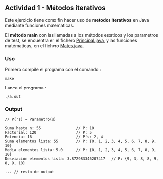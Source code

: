 ## Actividad 1 - Métodos iterativos

Este ejercicio tiene como fin hacer uso de **metodos iterativos** en Java mediante funciones
matematicas.

El **método main** con las llamadas a los métodos estaticos y los parametros de test, se encuentra en el fichero [Principal.java](/src/aplicacion/Principal.java), y las funciones matématicas, en el fichero [Mates.java](/src/dominio/Mates.java).

### Uso

Primero compile el programa con el comando :

```
make
```

Lance el programa :

```
./a.out
```

### Output


```
// P('s) = Parametro(s)

Suma hasta n: 55                // P: 10
Factorial: 120                  // P: 5
Potencia: 16                    // P's: 2, 4
Suma elementos lista: 55        // P: {0, 1, 2, 3, 4, 5, 6, 7, 8, 9, 10}
Media elementos lista: 5.0      // P: {0, 1, 2, 3, 4, 5, 6, 7, 8, 9, 10}
Desviación elementos lista: 3.872983346207417   // P: {9, 3, 8, 8, 9, 8, 9, 18}

... // resto de output
```
